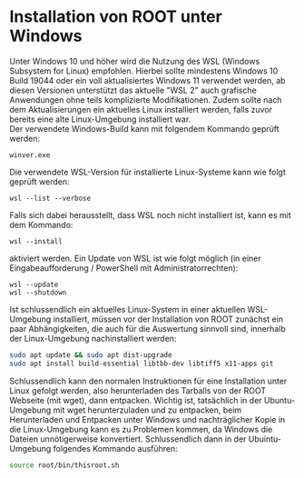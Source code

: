 # Installation von ROOT unter Windows

Unter Windows 10 und höher wird die Nutzung des WSL (Windows Subsystem for Linux) empfohlen. Hierbei sollte mindestens Windows 10 Build 19044 oder ein voll aktualisiertes Windows 11 verwendet werden, ab diesen Versionen unterstützt das aktuelle "WSL 2" auch grafische Anwendungen ohne teils komplizierte Modifikationen. Zudem sollte nach dem Aktualisierungen ein aktuelles Linux installiert werden, falls zuvor bereits eine alte Linux-Umgebung installiert war.  
Der verwendete Windows-Build kann mit folgendem Kommando geprüft werden:
```
winver.exe
```
Die verwendete WSL-Version für installierte Linux-Systeme kann wie folgt geprüft werden:
```
wsl --list --verbose
```
Falls sich dabei herausstellt, dass WSL noch nicht installiert ist, kann es mit dem Kommando:
```
wsl --install
```
aktiviert werden.
Ein Update von WSL ist wie folgt möglich (in einer Eingabeaufforderung / PowerShell mit Administratorrechten):
```
wsl --update
wsl --shutdown
```
Ist schlussendlich ein aktuelles Linux-System in einer aktuellen WSL-Umgebung installiert, müssen vor der Installation von ROOT zunächst ein paar Abhängigkeiten, die auch für die Auswertung sinnvoll sind, innerhalb der Linux-Umgebung nachinstalliert werden:
```bash
sudo apt update && sudo apt dist-upgrade
sudo apt install build-essential libtbb-dev libtiff5 x11-apps git
```
Schlussendlich kann den normalen Instruktionen für eine Installation unter Linux gefolgt werden, also herunterladen des Tarballs von der ROOT Webseite (mit wget), dann entpacken. Wichtig ist, tatsächlich in der Ubuntu-Umgebung mit wget herunterzuladen und zu entpacken, beim Herunterladen und Entpacken unter Windows und nachträglicher Kopie in die Linux-Umgebung kann es zu Problemen kommen, da Windows die Dateien unnötigerweise konvertiert. Schlussendlich dann in der Ubuintu-Umgebung folgendes Kommando ausführen:
```bash
source root/bin/thisroot.sh
```
